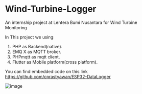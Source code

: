 # Wind-Turbine-Logger
An internship project at Lentera Bumi Nusantara for Wind Turbine  Monitoring

In This project we using 
1. PHP as Backend(native).
2. EMQ X as MQTT broker.
3. PHPmqtt as mqtt client.
4. Flutter as Mobile platform(cross platform).

You can find embedded code on this link 
https://github.com/cprastyawan/ESP32-DataLogger

![image](https://user-images.githubusercontent.com/47443345/118919729-47a59e00-b95f-11eb-9323-78f77afb9368.png)

